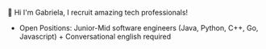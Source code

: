 🤩 Hi I'm Gabriela, I recruit amazing tech professionals! 

- Open Positions: Junior-Mid software engineers (Java, Python, C++, Go, Javascript) + Conversational english required 
